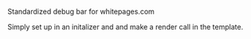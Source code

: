 Standardized debug bar for whitepages.com

Simply set up in an initalizer and and make a render call in the template.